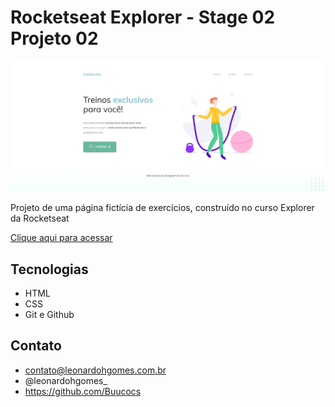 # Rocketseat Explorer - Stage 02 Projeto 02

![preview](./github/preview_expl-stg2-mdl2-projeto2.png)

Projeto de uma página fictícia de exercícios, construído no curso Explorer da Rocketseat

[Clique aqui para acessar](https://buucocs.github.io/expl-stg2-mdl2-projeto2/)

## Tecnologias

- HTML
- CSS
- Git e Github

## Contato

- contato@leonardohgomes.com.br
- @leonardohgomes_
- https://github.com/Buucocs